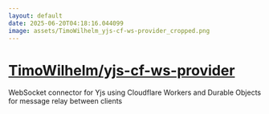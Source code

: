 ```yaml
---
layout: default
date: 2025-06-20T04:18:16.044099
image: assets/TimoWilhelm_yjs-cf-ws-provider_cropped.png
---
```


# [TimoWilhelm/yjs-cf-ws-provider](https://github.com/TimoWilhelm/yjs-cf-ws-provider)

WebSocket connector for Yjs using Cloudflare Workers and Durable Objects for message relay between clients
